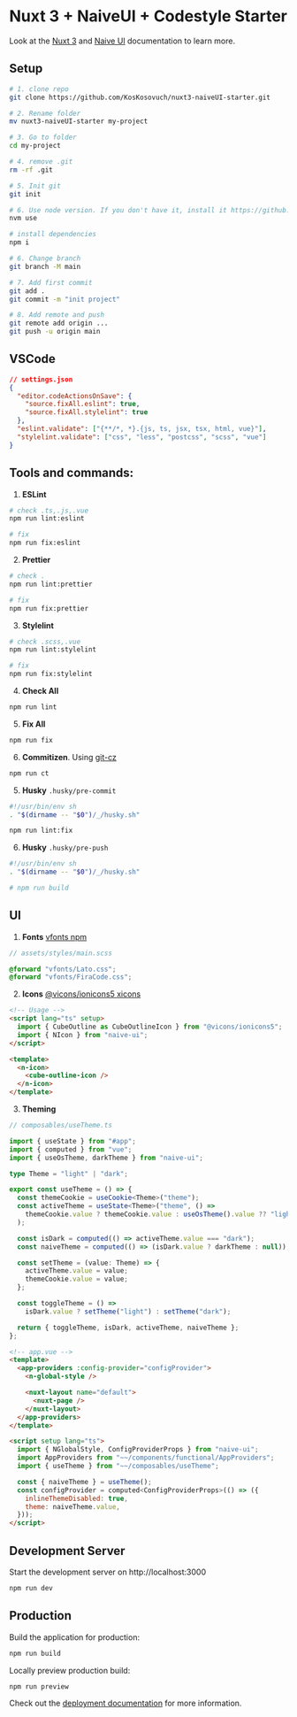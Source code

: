 # Nuxt 3 + NaiveUI + Codestyle Starter

Look at the [Nuxt 3](https://nuxt.com/docs/getting-started/introduction) and [Naive UI](https://www.naiveui.com/en-US/dark/docs/introduction) documentation to learn more.

## Setup

```bash
# 1. clone repo
git clone https://github.com/KosKosovuch/nuxt3-naiveUI-starter.git

# 2. Rename folder
mv nuxt3-naiveUI-starter my-project

# 3. Go to folder
cd my-project

# 4. remove .git
rm -rf .git

# 5. Init git
git init

# 6. Use node version. If you don't have it, install it https://github.com/nvm-sh/nvm
nvm use

# install dependencies
npm i

# 6. Change branch
git branch -M main

# 7. Add first commit
git add .
git commit -m "init project"

# 8. Add remote and push
git remote add origin ...
git push -u origin main
```

## VSCode

```json
// settings.json
{
  "editor.codeActionsOnSave": {
    "source.fixAll.eslint": true,
    "source.fixAll.stylelint": true
  },
  "eslint.validate": ["{**/*, *}.{js, ts, jsx, tsx, html, vue}"],
  "stylelint.validate": ["css", "less", "postcss", "scss", "vue"]
}
```

## Tools and commands:

1. **ESLint**

```bash
# check .ts,.js,.vue
npm run lint:eslint

# fix
npm run fix:eslint
```

2. **Prettier**

```bash
# check .
npm run lint:prettier

# fix
npm run fix:prettier
```

3. **Stylelint**

```bash
# check .scss,.vue
npm run lint:stylelint

# fix
npm run fix:stylelint
```

4. **Check All**

```bash
npm run lint
```

5. **Fix All**

```bash
npm run fix
```

6. **Commitizen**. Using [git-cz](https://github.com/streamich/git-cz)

```bash
npm run ct
```

5. **Husky** `.husky/pre-commit`

```bash
#!/usr/bin/env sh
. "$(dirname -- "$0")/_/husky.sh"

npm run lint:fix
```

6. **Husky** `.husky/pre-push`

```bash
#!/usr/bin/env sh
. "$(dirname -- "$0")/_/husky.sh"

# npm run build
```

## UI

1. **Fonts** [vfonts npm](https://www.npmjs.com/package/vfonts)

```scss
// assets/styles/main.scss

@forward "vfonts/Lato.css";
@forward "vfonts/FiraCode.css";
```

2. **Icons** [@vicons/ionicons5
   ](https://www.npmjs.com/package/vfonts) [xicons](https://www.xicons.org/#/)

```html
<!-- Usage -->
<script lang="ts" setup>
  import { CubeOutline as CubeOutlineIcon } from "@vicons/ionicons5";
  import { NIcon } from "naive-ui";
</script>

<template>
  <n-icon>
    <cube-outline-icon />
  </n-icon>
</template>
```

3. **Theming**

```ts
// composables/useTheme.ts

import { useState } from "#app";
import { computed } from "vue";
import { useOsTheme, darkTheme } from "naive-ui";

type Theme = "light" | "dark";

export const useTheme = () => {
  const themeCookie = useCookie<Theme>("theme");
  const activeTheme = useState<Theme>("theme", () =>
    themeCookie.value ? themeCookie.value : useOsTheme().value ?? "light"
  );

  const isDark = computed(() => activeTheme.value === "dark");
  const naiveTheme = computed(() => (isDark.value ? darkTheme : null));

  const setTheme = (value: Theme) => {
    activeTheme.value = value;
    themeCookie.value = value;
  };

  const toggleTheme = () =>
    isDark.value ? setTheme("light") : setTheme("dark");

  return { toggleTheme, isDark, activeTheme, naiveTheme };
};
```

```html
<!-- app.vue -->
<template>
  <app-providers :config-provider="configProvider">
    <n-global-style />

    <nuxt-layout name="default">
      <nuxt-page />
    </nuxt-layout>
  </app-providers>
</template>

<script setup lang="ts">
  import { NGlobalStyle, ConfigProviderProps } from "naive-ui";
  import AppProviders from "~~/components/functional/AppProviders";
  import { useTheme } from "~~/composables/useTheme";

  const { naiveTheme } = useTheme();
  const configProvider = computed<ConfigProviderProps>(() => ({
    inlineThemeDisabled: true,
    theme: naiveTheme.value,
  }));
</script>
```

## Development Server

Start the development server on http://localhost:3000

```bash
npm run dev
```

## Production

Build the application for production:

```bash
npm run build
```

Locally preview production build:

```bash
npm run preview
```

Check out the [deployment documentation](https://nuxt.com/docs/getting-started/deployment) for more information.

